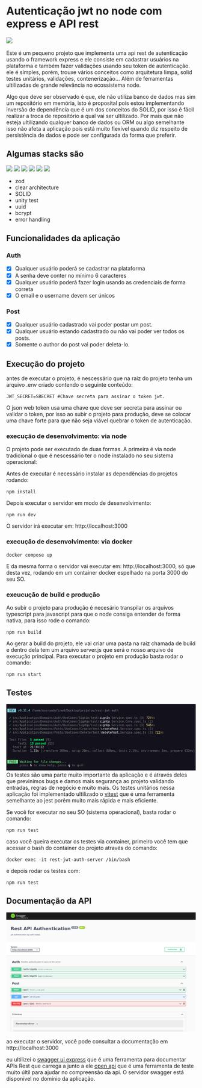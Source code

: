 # Autenticação jwt no node com express e API rest

![](https://qbatu.net/wp-content/uploads/2023/01/jwt-1.png)

Este é um pequeno projeto que implementa uma api rest de autenticação usando o framework express e ele consiste em cadastrar usuários na plataforma e também fazer validações usando seu token de autenticação. ele é símples, porém, trouxe vários conceitos como arquitetura limpa, solid testes unitários, validações, contenerização... Além de ferramentas ultilizadas de grande relevância no ecossistema node.

Algo que deve ser observado é que, ele não utiliza banco de dados mas sim um repositório em memória, isto é proposital pois estou implementando inversão de dependência que é um dos conceitos do SOLID, por isso é fácil realizar a troca de repositório a qual vai ser ultilizado. Por mais que não esteja ultilizando qualquer banco de dados ou ORM ou algo semelhante isso não afeta a aplicação pois está muito flexível quando diz respeito de persistência de dados e pode ser configurada da forma que preferir.

## Algumas stacks são
![](https://img.shields.io/badge/Express.js-404D59?style=for-the-badge)
![](https://img.shields.io/badge/Docker-2496ED.svg?style=for-the-badge&logo=Docker&logoColor=white)
![](https://img.shields.io/badge/Swagger-85EA2D.svg?style=for-the-badge&logo=Swagger&logoColor=black)
![](https://img.shields.io/badge/Vitest-6E9F18.svg?style=for-the-badge&logo=Vitest&logoColor=white)
![](https://img.shields.io/badge/JWT-black?style=for-the-badge&logo=JSON%20web%20tokens)
![](https://img.shields.io/badge/.ENV-ECD53F.svg?style=for-the-badge&logo=dotenv&logoColor=black)

- zod
- clear architecture
- SOLID
- unity test
- uuid
- bcrypt
- error handling


## Funcionalidades da aplicação

### Auth
- [x] Qualquer usuário poderá se cadastrar na plataforma
- [x] A senha deve conter no mínimo 6 caracteres
- [x] Qualquer usuário poderá fazer login usando as credenciais de forma correta
- [x] O email e o username devem ser únicos

### Post
- [x] Qualquer usuário cadastrado vai poder postar um post.
- [x] Qualquer usuário estando cadastrado ou não vai poder ver todos os posts.
- [x] Somente o author do post vai poder deleta-lo.

## Execução do projeto
antes de executar o projeto, é nescessário que na raiz do projeto tenha um arquivo .env criado contendo o seguinte conteúdo:

```env
JWT_SECRET=SRECRET #Chave secreta para assinar o token jwt.
```

O json web token usa uma chave que deve ser secreta para assinar ou validar o token, por isso ao subir o projeto para produção, deve se colocar uma chave forte para que não seja viável quebrar o token de autenticação.

### execução de desenvolvimento: via node
O projeto pode ser executado de duas formas. A primeira é via node tradicional o que é nescessário ter o node instalado no seu sistema operacional:

Antes de executar é necessário instalar as dependências do projetos rodando:
```console
npm install
```
Depois executar o servidor em modo de desenvolvimento:
```console
npm run dev
```

O servidor irá executar em: http://localhost:3000

### execução de desenvolvimento: via docker

```console
docker compose up
```

E da mesma forma o servidor vai executar em: http://localhost:3000, só que desta vez, rodando em um container docker espelhado na porta 3000 do seu SO.

### exeucução de build e produção
Ao subir o projeto para produção é necesário transpilar os arquivos typescript para javascript para que o node consiga entender de forma nativa, para isso rode o comando: 
```console
npm run build
```
Ao gerar a build do projeto, ele vai criar uma pasta na raiz chamada de build e dentro dela tem um arquivo server.js que será o nosso arquivo de execução principal. Para executar o projeto em produção basta rodar o comando:

```console
npm run start
```

## Testes
![](./git/assets//test.png)
Os testes são uma parte muito importante da aplicação e é através deles que previnimos bugs e damos mais segurança ao projeto validando entradas, regras de negócio e muito mais. Os testes unitários nessa aplicação foi implementado ultilizado o [vitest](https://vitest.dev/) que é uma ferramenta semelhante ao jest porém muito mais rápida e mais eficiente.

Se você for executar no seu SO (sistema operacional), basta rodar o comando:

```console
npm run test
```

caso você queira executar os testes via container, primeiro você tem que acessar o bash do container do projeto através do comando:

```
docker exec -it rest-jwt-auth-server /bin/bash
```

e depois rodar os testes com:

```
npm run test
```



## Documentação da API

![swagger doc api](./git/assets/rest-jwt-auth-swagger-doc.png)

ao executar o servidor, você pode consultar a documentação em http://localhost:3000

eu ultilizei o [swagger ui express](https://github.com/scottie1984/swagger-ui-express) que é uma ferramenta para documentar APIs Rest que carrega a junto a ele [open api](https://www.openapis.org/) que é uma ferramenta de teste muito últil para ajudar no compreensão da api. O servidor swagger está disponível no domínio da aplicação.

